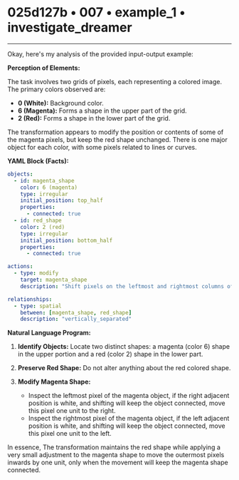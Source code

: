 # 025d127b • 007 • example_1 • investigate_dreamer

---
Okay, here's my analysis of the provided input-output example:

**Perception of Elements:**

The task involves two grids of pixels, each representing a colored image. The primary colors observed are:

*   **0 (White):** Background color.
*   **6 (Magenta):** Forms a shape in the upper part of the grid.
*   **2 (Red):** Forms a shape in the lower part of the grid.

The transformation appears to modify the position or contents of some of the magenta pixels, but keep the red shape unchanged. There is one major object for each color, with some pixels related to lines or curves.

**YAML Block (Facts):**



```yaml
objects:
  - id: magenta_shape
    color: 6 (magenta)
    type: irregular
    initial_position: top_half
    properties:
      - connected: true
  - id: red_shape
    color: 2 (red)
    type: irregular
    initial_position: bottom_half
    properties:
      - connected: true

actions:
  - type: modify
    target: magenta_shape
    description: "Shift pixels on the leftmost and rightmost columns of the magenta shape one step to the right or left, respectively, as long as it keeps the object connected"

relationships:
  - type: spatial
    between: [magenta_shape, red_shape]
    description: "vertically_separated"
```



**Natural Language Program:**

1.  **Identify Objects:** Locate two distinct shapes: a magenta (color 6) shape in the upper portion and a red (color 2) shape in the lower part.

2.  **Preserve Red Shape:** Do not alter anything about the red colored shape.

3.  **Modify Magenta Shape:**
    *   Inspect the leftmost pixel of the magenta object, if the right adjacent position is white, and shifting will keep the object connected, move this pixel one unit to the right.
    *   Inspect the rightmost pixel of the magenta object, if the left adjacent position is white, and shifting will keep the object connected, move this pixel one unit to the left.

In essence, The transformation maintains the red shape while applying a very small adjustment to the magenta shape to move the outermost pixels inwards by one unit, only when the movement will keep the magenta shape connected.

